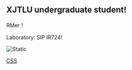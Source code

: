 ## XJTLU undergraduate student!

RMer！

Laboratory: SIP IR724!

![Static](https://github.com/kanade724/kanade724.github.io/blob/main/picture/6677bbbd660607121c53d947d5ec2cb.jpg)

[CSS](style.css)